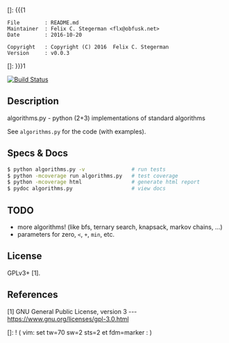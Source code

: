[]: {{{1

    File        : README.md
    Maintainer  : Felix C. Stegerman <flx@obfusk.net>
    Date        : 2016-10-20

    Copyright   : Copyright (C) 2016  Felix C. Stegerman
    Version     : v0.0.3

[]: }}}1

<!-- badge? -->
[![Build Status](https://travis-ci.org/obfusk/algorithms.py.png)](https://travis-ci.org/obfusk/algorithms.py)

## Description

algorithms.py - python (2+3) implementations of standard algorithms

See `algorithms.py` for the code (with examples).

<!--

## Examples

...

-->

## Specs & Docs

```bash
$ python algorithms.py -v               # run tests
$ python -mcoverage run algorithms.py   # test coverage
$ python -mcoverage html                # generate html report
$ pydoc algorithms.py                   # view docs
```

## TODO

  * more algorithms! (like bfs, ternary search, knapsack, markov
    chains, ...)
  * parameters for zero, `<`, `+`, `min`, etc.

## License

GPLv3+ [1].

## References

[1] GNU General Public License, version 3
--- https://www.gnu.org/licenses/gpl-3.0.html

[]: ! ( vim: set tw=70 sw=2 sts=2 et fdm=marker : )
